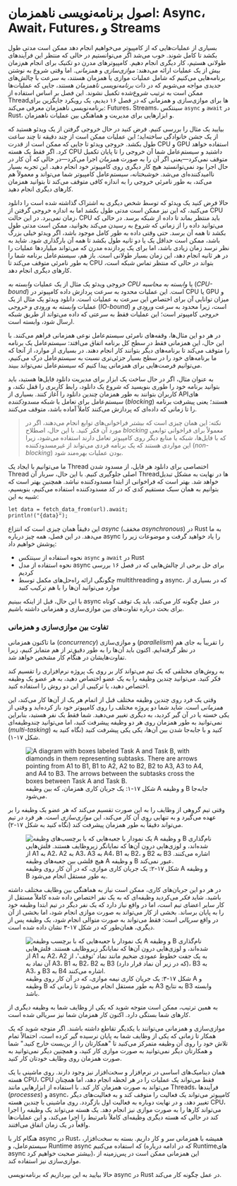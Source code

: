 # اصول برنامه‌نویسی ناهمزمان: Async، Await، Futures، و Streams

بسیاری از عملیات‌هایی که از کامپیوتر می‌خواهیم انجام دهد ممکن است مدتی طول بکشد تا کامل شوند. خوب می‌شد اگر می‌توانستیم در حالی که منتظر این فرآیندهای طولانی هستیم، کار دیگری انجام دهیم. کامپیوترهای مدرن دو تکنیک برای انجام هم‌زمان بیش از یک عملیات ارائه می‌دهند: _موازی‌سازی_ و _همزمانی_. اما وقتی شروع به نوشتن برنامه‌هایی می‌کنیم که شامل عملیات موازی یا همزمان هستند، به سرعت با چالش‌های جدیدی مواجه می‌شویم که در ذات _برنامه‌نویسی ناهمزمان_ هستند، جایی که عملیات‌ها ممکن است به ترتیب شروع‌شده تکمیل نشوند. این فصل بر اساس استفاده از Threadها برای موازی‌سازی و همزمانی که در فصل ۱۶ دیدیم، یک رویکرد جایگزین برای برنامه‌نویسی ناهمزمان معرفی می‌کند: Futures، Streams، سینتکس `async` و `await` در Rust، و ابزارهایی برای مدیریت و هماهنگی بین عملیات ناهمزمان.

بیایید یک مثال را بررسی کنیم. فرض کنید در حال خروجی گرفتن از یک ویدئو هستید که از یک جشن خانوادگی ساخته‌اید؛ این عملیات ممکن است از چند دقیقه تا چند ساعت طول بکشد. خروجی ویدئو تا جایی که ممکن است از قدرت CPU و GPU استفاده خواهد کرد. اگر فقط یک هسته CPU داشتید و سیستم‌عامل شما آن خروجی را تا پایان تکمیل متوقف نمی‌کرد—یعنی اگر آن را به صورت _همزمان_ اجرا می‌کرد—در حالی که آن کار در حال اجرا بود نمی‌توانستید هیچ کار دیگری روی کامپیوتر خود انجام دهید. این تجربه بسیار ناامیدکننده‌ای می‌شد. خوشبختانه، سیستم‌عامل کامپیوتر شما می‌تواند و معمولاً هم می‌کند، به طور نامرئی خروجی را به اندازه کافی متوقف می‌کند تا بتوانید همزمان کارهای دیگری انجام دهید.

حالا فرض کنید یک ویدئو که توسط شخص دیگری به اشتراک گذاشته شده است را دانلود می‌کنید، که این نیز ممکن است مدتی طول بکشد اما به اندازه خروجی گرفتن از CPU زمان نمی‌برد. در این حالت، CPU باید منتظر بماند تا داده از شبکه برسد. در حالی که می‌توانید داده را از زمانی که شروع به رسیدن می‌کند بخوانید، ممکن است مدتی طول بکشد تا همه آن برسد. حتی وقتی داده به طور کامل موجود باشد، اگر ویدئو خیلی بزرگ باشد، ممکن است حداقل یک یا دو ثانیه طول بکشد تا همه آن بارگذاری شود. شاید به نظر نرسد زمان زیادی باشد، اما برای یک پردازنده مدرن که می‌تواند میلیاردها عملیات را در هر ثانیه انجام دهد، این زمان بسیار طولانی است. باز هم، سیستم‌عامل برنامه شما را به طور نامرئی متوقف می‌کند تا CPU بتواند در حالی که منتظر تماس شبکه است، کارهای دیگری انجام دهد.

خروجی ویدئو یک مثال از یک عملیات _وابسته به CPU_ یا _وابسته به محاسبه_ (_CPU-bound_) است. این عملیات محدود به سرعت پردازش داده کامپیوتر در CPU یا GPU و میزان توانایی آن برای اختصاص این سرعت به عملیات است. دانلود ویدئو یک مثال از یک عملیات _وابسته به ورودی و خروجی_ (_IO-bound_) است، زیرا محدود به سرعت _ورودی و خروجی_ کامپیوتر است؛ این عملیات فقط به سرعتی که داده می‌تواند از طریق شبکه ارسال شود، وابسته است.

در هر دو این مثال‌ها، وقفه‌های نامرئی سیستم‌عامل نوعی همزمانی فراهم می‌کنند. با این حال، این همزمانی فقط در سطح کل برنامه اتفاق می‌افتد: سیستم‌عامل یک برنامه را متوقف می‌کند تا برنامه‌های دیگر بتوانند کار انجام دهند. در بسیاری از موارد، از آنجا که ما برنامه‌های خود را در سطح بسیار جزئی‌تری نسبت به سیستم‌عامل درک می‌کنیم، می‌توانیم فرصت‌هایی برای همزمانی پیدا کنیم که سیستم‌عامل نمی‌تواند ببیند.

به عنوان مثال، اگر در حال ساخت یک ابزار برای مدیریت دانلود فایل‌ها هستید، باید بتوانید برنامه خود را طوری بنویسید که شروع یک دانلود، رابط کاربری را قفل نکند، و کاربران بتوانند به طور همزمان چندین دانلود را آغاز کنند. بسیاری از APIهای سیستم‌عامل برای تعامل با شبکه _مسدودکننده_ (_blocking_) هستند؛ یعنی پیشرفت برنامه را تا زمانی که داده‌ای که پردازش می‌کنند کاملاً آماده باشد، متوقف می‌کنند.

> نکته: این همان چیزی است که _بیشتر_ فراخوانی‌های توابع انجام می‌دهند، اگر در مورد آن فکر کنید. با این حال، اصطلاح _blocking_ معمولاً برای فراخوانی توابعی که با فایل‌ها، شبکه یا منابع دیگر روی کامپیوتر تعامل دارند استفاده می‌شود، زیرا این مواردی هستند که یک برنامه فردی می‌تواند از غیرمسدودکننده (_non-blocking_) بودن عملیات بهره‌مند شود.

ما می‌توانیم با ایجاد یک Thread اختصاصی برای دانلود هر فایل، از مسدود شدن Thread اصلی جلوگیری کنیم. با این حال، سربار آن Threadها در نهایت به مشکل تبدیل خواهد شد. بهتر است که فراخوانی از ابتدا مسدودکننده نباشد. همچنین بهتر است که بتوانیم به همان سبک مستقیم کدی که در کد مسدودکننده استفاده می‌کنیم، بنویسیم، شبیه به این:

```rust,ignore,does_not_compile
let data = fetch_data_from(url).await;
println!("{data}");
```

این دقیقاً همان چیزی است که انتزاع _async_ (مخفف _asynchronous_) در Rust به ما می‌دهد. در این فصل، همه چیز درباره async را یاد خواهید گرفت و موضوعات زیر را پوشش خواهیم داد:

- نحوه استفاده از سینتکس `async` و `await` در Rust
- نحوه استفاده از مدل async برای حل برخی از چالش‌هایی که در فصل ۱۶ بررسی کردیم
- چگونگی ارائه راه‌حل‌های مکمل توسط multithreading و async، که در بسیاری از موارد می‌توانید آن‌ها را با هم ترکیب کنید

با این حال، قبل از اینکه ببینیم async در عمل چگونه کار می‌کند، باید یک توقف کوتاه برای بحث درباره تفاوت‌های بین موازی‌سازی و همزمانی داشته باشیم.

### تفاوت بین موازی‌سازی و همزمانی

ما تاکنون همزمانی (_concurrency_) و موازی‌سازی (_parallelism_) را تقریباً به جای هم در نظر گرفته‌ایم. اکنون باید آن‌ها را به طور دقیق‌تر از هم متمایز کنیم، زیرا تفاوت‌هایشان در هنگام کار مشخص خواهد شد.

به روش‌های مختلفی که یک تیم می‌تواند کار بر روی یک پروژه نرم‌افزاری را تقسیم کند فکر کنید. می‌توانید چندین وظیفه را به یک عضو اختصاص دهید، به هر عضو یک وظیفه اختصاص دهید، یا ترکیبی از این دو روش را استفاده کنید.

وقتی یک فرد روی چندین وظیفه مختلف قبل از اتمام هر یک از آن‌ها کار می‌کند، این _همزمانی_ است. شاید شما دو پروژه مختلف را روی کامپیوتر خود باز کرده‌اید و وقتی از یکی خسته یا در آن گیر کردید، به دیگری تغییر می‌دهید. شما فقط یک نفر هستید، بنابراین نمی‌توانید به طور همزمان روی هر دو وظیفه پیشرفت کنید، اما می‌توانید چندوظیفه‌ای (_multi-tasking_) کنید و با جابه‌جا شدن بین آن‌ها، یکی یکی پیشرفت کنید (نگاه کنید به شکل ۱۷-۱).


<figure>

<img src="img/trpl17-01.svg" class="center" alt="A diagram with boxes labeled Task A and Task B, with diamonds in them representing subtasks. There are arrows pointing from A1 to B1, B1 to A2, A2 to B2, B2 to A3, A3 to A4, and A4 to B3. The arrows between the subtasks cross the boxes between Task A and Task B." />

<figcaption>شکل ۱۷-۱: یک جریان کاری همزمان، که بین وظیفه A و وظیفه B جابه‌جا می‌شود.</figcaption>

</figure>

وقتی تیم گروهی از وظایف را به این صورت تقسیم می‌کند که هر عضو یک وظیفه را بر عهده می‌گیرد و به تنهایی روی آن کار می‌کند، این _موازی‌سازی_ است. هر فرد در تیم می‌تواند دقیقاً به طور همزمان پیشرفت کند (نگاه کنید به شکل ۱۷-۲).

<figure>

<img src="img/trpl17-02.svg" class="center" alt="یک نمودار با جعبه‌هایی که با برچسب‌های وظیفه A و وظیفه B نام‌گذاری شده‌اند، و لوزی‌هایی درون آن‌ها که نمایانگر زیروظایف هستند. فلش‌هایی از A1 به A2، A2 به A3، A3 به A4، B1 به B2، و B2 به B3 اشاره می‌کنند. هیچ فلشی بین جعبه‌های وظیفه A و وظیفه B عبور نمی‌کند." />

<figcaption>شکل ۱۷-۲: یک جریان کاری موازی، که در آن کار روی وظیفه A و وظیفه B به طور مستقل انجام می‌شود.</figcaption>

</figure>

در هر دو این جریان‌های کاری، ممکن است نیاز به هماهنگی بین وظایف مختلف داشته باشید. شاید _فکر_ می‌کردید وظیفه‌ای که به یک نفر اختصاص داده شده کاملاً مستقل از کار سایر اعضای تیم است، اما در واقع نیاز دارد که یک نفر دیگر در تیم ابتدا وظیفه خود را به پایان برساند. بخشی از کار می‌تواند به صورت موازی انجام شود، اما بخشی از آن در واقع _سریالی_ است: فقط می‌تواند به صورت متوالی انجام شود، یک وظیفه پس از دیگری، همان‌طور که در شکل ۱۷-۳ نشان داده شده است.

<figure>

<img src="img/trpl17-03.svg" class="center" alt="یک نمودار با جعبه‌هایی که با برچسب وظیفه A و وظیفه B نام‌گذاری شده‌اند، و لوزی‌هایی درون آن‌ها که نمایانگر زیروظایف هستند. فلش‌هایی از A1 به A2، A2 به یک جفت خطوط عمودی ضخیم مانند نماد 'توقف'، از آن نماد به A3، B1 به B2، B2 به B3 (که در زیر آن نماد قرار دارد)، B3 به A3، و B3 به B4 اشاره می‌کنند." />

<figcaption>شکل ۱۷-۳: یک جریان کاری نیمه موازی، که در آن کار روی وظیفه A و وظیفه B به طور مستقل انجام می‌شود تا زمانی که A3 به نتایج B3 وابسته باشد.</figcaption>

</figure>

به همین ترتیب، ممکن است متوجه شوید که یکی از وظایف شما به وظیفه دیگری از کارهای شما بستگی دارد. اکنون کار همزمان شما نیز سریالی شده است.

موازی‌سازی و همزمانی می‌توانند با یکدیگر تقاطع داشته باشند. اگر متوجه شوید که یک همکار تا زمانی که یکی از وظایف شما به پایان نرسیده گیر کرده است، احتمالاً تمام تلاش خود را روی آن وظیفه متمرکز می‌کنید تا "همکارتان را از بن‌بست خارج کنید." شما و همکارتان دیگر نمی‌توانید به صورت موازی کار کنید، و همچنین دیگر نمی‌توانید به صورت همزمان روی وظایف خودتان کار کنید.

همان دینامیک‌های اساسی در نرم‌افزار و سخت‌افزار نیز وجود دارند. روی ماشینی با یک هسته CPU، CPU فقط می‌تواند یک عملیات را در هر لحظه انجام دهد، اما همچنان می‌تواند به صورت همزمان کار کند. با استفاده از ابزارهایی مانند Threads، فرآیندها (_processes_) و async، کامپیوتر می‌تواند یک فعالیت را متوقف کند و به فعالیت‌های دیگر تغییر دهد، و در نهایت دوباره به فعالیت اول بازگردد. روی ماشینی با چندین هسته CPU، می‌تواند کارها را به صورت موازی نیز انجام دهد. یک هسته می‌تواند یک وظیفه را اجرا کند در حالی که هسته دیگری وظیفه‌ای کاملاً نامرتبط را اجرا می‌کند، و این عملیات‌ها واقعاً در یک زمان اتفاق می‌افتند.

هنگام کار با async در Rust، همیشه با همزمانی سر و کار داریم. بسته به سخت‌افزار، سیستم‌عامل، و Runtime async که استفاده می‌کنیم (که در ادامه درباره Runtimeهای async بیشتر صحبت خواهیم کرد)، این همزمانی ممکن است در پس‌زمینه از موازی‌سازی نیز استفاده کند.

حالا بیایید به این بپردازیم که برنامه‌نویسی async در Rust در عمل چگونه کار می‌کند.

